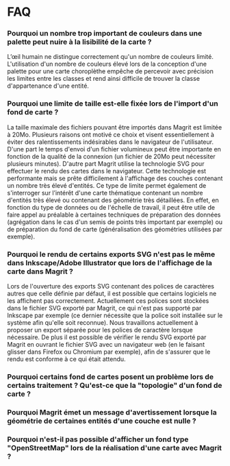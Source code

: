 # FAQ


### Pourquoi un nombre trop important de couleurs dans une palette peut nuire à la lisibilité de la carte ?
L’œil humain ne distingue correctement qu'un nombre de couleurs limité. L'utilisation d'un nombre de couleurs élevé lors de la conception d'une palette pour une carte choroplèthe empêche de percevoir avec précision les limites entre les classes et rend ainsi difficile de trouver la classe d'appartenance d'une entité.


### Pourquoi une limite de taille est-elle fixée lors de l'import d'un fond de carte ?

La taille maximale des fichiers pouvant être importés dans Magrit est limitée à 20Mo. Plusieurs raisons ont motivé ce choix et visent essentiellement à éviter des ralentissements indésirables dans le navigateur de l'utilisateur.
 D'une part le temps d'envoi d'un fichier volumineux peut être importante en fonction de la qualité de la connexion (un fichier de 20Mo peut nécessiter plusieurs minutes). D'autre part Magrit utilise la technologie SVG pour effectuer le rendu des cartes dans le navigateur. Cette technologie est performante mais se prête difficilement à l'affichage des couches contenant un nombre très élevé d'entités.
Ce type de limite permet également de s'interroger sur l’intérêt d'une carte thématique contenant un nombre d'entités très élevé ou contenant des géométrie très détaillées. En effet, en fonction du type de données ou de l'échelle de travail, il peut être utile de faire appel au préalable à certaines techniques de préparation des données (agrégation dans le cas d'un semis de points très important par exemple) ou de préparation du fond de carte (généralisation des géométries utilisées par exemple).


### Pourquoi le rendu de certains exports SVG n'est pas le même dans Inkscape/Adobe Illustrator que lors de l'affichage de la carte dans Magrit ?
Lors de l'ouverture des exports SVG contenant des polices de caractères autres que celle définie par défaut, il est possible que certains logiciels ne les affichent pas correctement. Actuellement ces polices sont stockées dans le fichier SVG exporté par Magrit, ce qui n'est pas supporté par Inkscape par exemple (ce dernier nécessite que la police soit installée sur le système afin qu'elle soit reconnue). Nous travaillons actuellement à proposer un export séparée pour les polices de caractère lorsque nécessaire. De plus il est possible de vérifier le rendu SVG exporté par Magrit en ouvrant le fichier SVG avec un navigateur web (en le faisant glisser dans Firefox ou Chromium par exemple), afin de s'assurer que le rendu est conforme à ce qui était attendu.


### Pourquoi certains fond de cartes posent un problème lors de certains traitement ? Qu'est-ce que la "topologie" d'un fond de carte ?



### Pourquoi Magrit émet un message d'avertissement lorsque la géométrie de certaines entités d'une couche est nulle ?



### Pourquoi n'est-il pas possible d'afficher un fond type "OpenStreetMap" lors de la réalisation d'une carte avec Magrit ?

